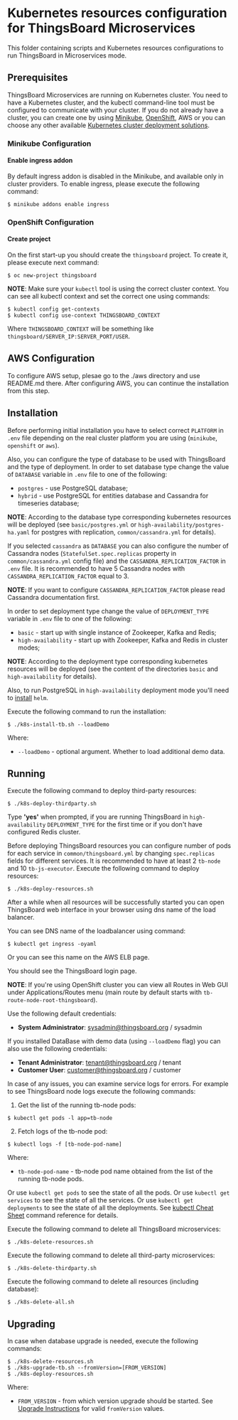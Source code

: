# Kubernetes resources configuration for ThingsBoard Microservices

This folder containing scripts and Kubernetes resources configurations to run ThingsBoard in Microservices mode.

## Prerequisites

ThingsBoard Microservices are running on Kubernetes cluster.
You need to have a Kubernetes cluster, and the kubectl command-line tool must be configured to communicate with your cluster.
If you do not already have a cluster, you can create one by using [Minikube](https://kubernetes.io/docs/setup/minikube), 
[OpenShift](https://www.techrepublic.com/article/how-to-install-openshift-origin-on-ubuntu-18-04/), AWS 
or you can choose any other available [Kubernetes cluster deployment solutions](https://unofficial-kubernetes.readthedocs.io/en/latest/setup/pick-right-solution/).

### Minikube Configuration

#### Enable ingress addon 
By default ingress addon is disabled in the Minikube, and available only in cluster providers.
To enable ingress, please execute the following command:

`
$ minikube addons enable ingress
` 

### OpenShift Configuration

#### Create project 
On the first start-up you should create the `thingsboard` project.
To create it, please execute next command:

`
$ oc new-project thingsboard
` 

**NOTE**: Make sure your `kubectl` tool is using the correct cluster context.
You can see all kubectl context and set the correct one using commands:

```
$ kubectl config get-contexts
$ kubectl config use-context THINGSBOARD_CONTEXT
```

Where `THINGSBOARD_CONTEXT` will be something like `thingsboard/SERVER_IP:SERVER_PORT/USER`.

## AWS Configuration

To configure AWS setup, plesae go to the ./aws directory and use README.md there.  After configuring AWS, you can continue the installation from this step.

## Installation

Before performing initial installation you have to select correct `PLATFORM` in `.env` file depending on the real cluster platform you are using (`minikube`, `openshift` or `aws`).

Also, you can configure the type of database to be used with ThingsBoard and the type of deployment.
In order to set database type change the value of `DATABASE` variable in `.env` file to one of the following:

- `postgres` - use PostgreSQL database;
- `hybrid` - use PostgreSQL for entities database and Cassandra for timeseries database;

**NOTE**: According to the database type corresponding kubernetes resources will be deployed (see `basic/postgres.yml` or `high-availability/postgres-ha.yaml` for postgres with replication, `common/cassandra.yml` for details).

If you selected `cassandra` as `DATABASE` you can also configure the number of Cassandra nodes (`StatefulSet.spec.replicas` property in `common/cassandra.yml` config file) and the `CASSANDRA_REPLICATION_FACTOR` in `.env` file. 
It is recommended to have 5 Cassandra nodes with `CASSANDRA_REPLICATION_FACTOR` equal to 3.

**NOTE**: If you want to configure `CASSANDRA_REPLICATION_FACTOR` please read Cassandra documentation first.  

In order to set deployment type change the value of `DEPLOYMENT_TYPE` variable in `.env` file to one of the following:

- `basic` - start up with single instance of Zookeeper, Kafka and Redis;
- `high-availability` - start up with Zookeeper, Kafka and Redis in cluster modes;

**NOTE**: According to the deployment type corresponding kubernetes resources will be deployed (see the content of the directories `basic` and `high-availability` for details).

Also, to run PostgreSQL in `high-availability` deployment mode you'll need to  [install](https://helm.sh/docs/intro/install/) `helm`.

Execute the following command to run the installation:

`
$ ./k8s-install-tb.sh --loadDemo
`

Where:

- `--loadDemo` - optional argument. Whether to load additional demo data.

## Running

Execute the following command to deploy third-party resources:

`
$ ./k8s-deploy-thirdparty.sh
`

Type **'yes'** when prompted, if you are running ThingsBoard in `high-availability` `DEPLOYMENT_TYPE` for the first time or if you don't have configured Redis cluster.

Before deploying ThingsBoard resources you can configure number of pods for each service in `common/thingsboard.yml` by changing `spec.replicas` fields for different services. 
It is recommended to have at least 2 `tb-node` and 10 `tb-js-executor`.
Execute the following command to deploy resources:

`
$ ./k8s-deploy-resources.sh
`

After a while when all resources will be successfully started you can open ThingsBoard web interface in your browser using dns name of the load balancer.

You can see DNS name of the loadbalancer using command:

`
$ kubectl get ingress -oyaml
`

Or you can see this name on the AWS ELB page.

You should see the ThingsBoard login page.

**NOTE**: If you're using OpenShift cluster you can view all Routes in Web GUI under Applications/Routes menu (main route by default starts with `tb-route-node-root-thingsboard`).

Use the following default credentials:

- **System Administrator**: sysadmin@thingsboard.org / sysadmin

If you installed DataBase with demo data (using `--loadDemo` flag) you can also use the following credentials:

- **Tenant Administrator**: tenant@thingsboard.org / tenant
- **Customer User**: customer@thingsboard.org / customer

In case of any issues, you can examine service logs for errors.
For example to see ThingsBoard node logs execute the following commands:

1) Get the list of the running tb-node pods:

`
$ kubectl get pods -l app=tb-node
`

2) Fetch logs of the tb-node pod:

`
$ kubectl logs -f [tb-node-pod-name]
`

Where:

- `tb-node-pod-name` - tb-node pod name obtained from the list of the running tb-node pods.

Or use `kubectl get pods` to see the state of all the pods.
Or use `kubectl get services` to see the state of all the services.
Or use `kubectl get deployments` to see the state of all the deployments.
See [kubectl Cheat Sheet](https://kubernetes.io/docs/reference/kubectl/cheatsheet/) command reference for details.

Execute the following command to delete all ThingsBoard microservices:

`
$ ./k8s-delete-resources.sh
`

Execute the following command to delete all third-party microservices:

`
$ ./k8s-delete-thirdparty.sh
`

Execute the following command to delete all resources (including database):

`
$ ./k8s-delete-all.sh
`

## Upgrading

In case when database upgrade is needed, execute the following commands:

```
$ ./k8s-delete-resources.sh
$ ./k8s-upgrade-tb.sh --fromVersion=[FROM_VERSION]
$ ./k8s-deploy-resources.sh
```

Where:

- `FROM_VERSION` - from which version upgrade should be started. See [Upgrade Instructions](https://thingsboard.io/docs/user-guide/install/upgrade-instructions) for valid `fromVersion` values.
